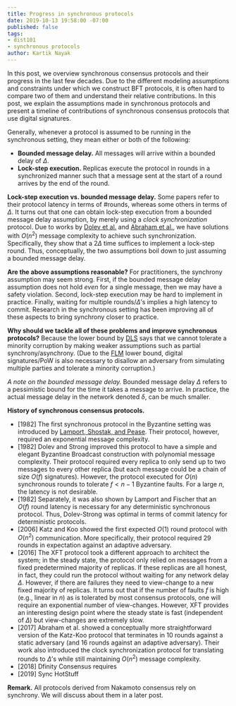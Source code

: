 ```yaml
---
title: Progress in synchronous protocols
date: 2019-10-13 19:58:00 -07:00
published: false
tags:
- dist101
- synchronous protocols
author: Kartik Nayak
---
```


In this post, we overview synchronous consensus protocols and their progress in the last few decades. Due to the different modeling assumptions and constraints under which we construct BFT protocols, it is often hard to compare two of them and understand their relative contributions. In this post, we explain the assumptions made in synchronous protocols and present a timeline of contributions of synchronous consensus protocols that use digital signatures.

Generally, whenever a protocol is assumed to be running in the synchronous setting, they mean either or both of the following:
- **Bounded message delay.** All messages will arrive within a bounded delay of $\Delta$.
- **Lock-step execution.** Replicas execute the protocol in rounds in a synchronized manner such that a message sent at the start of a round arrives by the end of the round.

**Lock-step execution vs. bounded message delay.** Some papers refer to their protocol latency in terms of \#rounds, whereas some others in terms of $\Delta$. It turns out that one can obtain lock-step execution from a bounded message delay assumption, by merely using a *clock synchronization* protocol. Due to works by [Dolev et al.](http://citeseerx.ist.psu.edu/viewdoc/download?doi=10.1.1.499.2250&rep=rep1&type=pdf) and [Abraham et al.](https://eprint.iacr.org/2018/1028.pdf), we have solutions with $O(n^2)$ message complexity to achieve such synchronization. Specifically, they show that a $2\Delta$ time suffices to implement a lock-step round. Thus, conceptually, the two assumptions boil down to just assuming a bounded message delay.

**Are the above assumptions reasonable?** For practitioners, the synchrony assumption may seem strong. First, if the bounded message delay assumption does not hold *even* for a single message, then we may have a safety violation. Second, lock-step execution may be hard to implement in practice. Finally, waiting for multiple rounds/$\Delta$’s implies a high latency to commit. Research in the synchronous setting has been improving all of these aspects to bring synchrony closer to practice.

**Why should we tackle all of these problems and improve synchronous protocols?** Because the lower bound by [DLS](https://decentralizedthoughts.github.io/2019-06-25-on-the-impossibility-of-byzantine-agreement-for-n-equals-3f-in-partial-synchrony/) says that we cannot tolerate a minority corruption by making weaker assumptions such as partial synchrony/asynchrony. (Due to the [FLM](https://decentralizedthoughts.github.io/2019-08-02-byzantine-agreement-is-impossible-for-$n-slash-leq-3-f$-is-the-adversary-can-easily-simulate/) lower bound, digital signatures/PoW is also necessary to disallow an adversary from simulating multiple parties and tolerate a minority corruption.)

*A note on the bounded message delay.* Bounded message delay $\Delta$ refers to a pessimistic bound for the time it takes a message to arrive. In practice, the actual message delay in the network denoted $\delta$, can be much smaller.

**History of synchronous consensus protocols.** 
- \[1982\] The first synchronous protocol in the Byzantine setting was introduced by [Lamport, Shostak, and Pease](https://people.eecs.berkeley.edu/~luca/cs174/byzantine.pdf). Their protocol, however, required an exponential message complexity. 
- \[1982\] Dolev and Strong improved this protocol to have a simple and elegant Byzantine Broadcast construction with polynomial message complexity. Their protocol required every replica to only send up to two messages to every other replica (but each message could be a chain of size $O(f)$ signatures). However, the protocol executed for $O(n)$ synchronous rounds to tolerate $f < n-1$ Byzantine faults. For a large $n$, the latency is not desirable.
- \[1982\] Separately, it was also shown by Lamport and Fischer that an $O(f)$ round latency is necessary for any deterministic synchronous protocol. Thus, Dolev-Strong was optimal in terms of commit latency for deterministic protocols. 
- \[2006\] Katz and Koo showed the first expected $O(1)$ round protocol with $O(n^2)$ communication. More specifically, their protocol required 29 rounds in expectation against an adaptive adversary. 
- \[2016\] The XFT protocol took a different approach to architect the system; in the steady state, the protocol only relied on messages from a fixed predetermined majority of replicas. If these replicas are all honest, in fact, they could run the protocol without waiting for any network delay $\Delta$. However, if there are failures they need to view-change to a new fixed majority of replicas. It turns out that if the number of faults $f$ is high (e.g., linear in $n$) as is tolerated by most consensus protocols, one will require an exponential number of view-changes. However, XFT provides an interesting design point where the steady state is fast (independent of $\Delta$) but view-changes are extremely slow.
- \[2017\] Abraham et al. showed a conceptually more straightforward version of the Katz-Koo protocol that terminates in 10 rounds against a static adversary (and 16 rounds against an adaptive adversary). Their work also introduced the clock synchronization protocol for translating rounds to $\Delta$’s while still maintaining $O(n^2)$ message complexity.
- \[2018\] Dfinity Consensus requires  
- \[2019\] Sync HotStuff

**Remark.** All protocols derived from Nakamoto consensus rely on synchrony. We will discuss about them in a later post.
